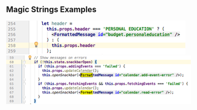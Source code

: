 ## Magic Strings Examples

![Magic string example 1](images/magic_string_1.png)
![Magic string example 2](images/magic_string_2.png)
